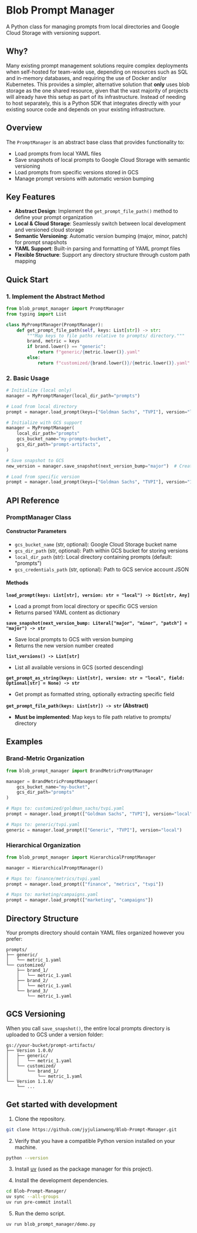# Blob Prompt Manager

A Python class for managing prompts from local directories and Google Cloud Storage with versioning support.

## Why?

Many existing prompt management solutions require complex deployments when self-hosted for team-wide use, depending on resources such as SQL and in-memory databases, and requiring the use of Docker and/or Kubernetes. This provides a simpler, alternative solution that **only** uses blob storage as the one shared resource, given that the vast majority of projects will already have this setup as part of its infrastructure. Instead of needing to host separately, this is a Python SDK that integrates directly with your existing source code and depends on your existing infrastructure.

## Overview

The `PromptManager` is an abstract base class that provides functionality to:
- Load prompts from local YAML files
- Save snapshots of local prompts to Google Cloud Storage with semantic versioning
- Load prompts from specific versions stored in GCS
- Manage prompt versions with automatic version bumping

## Key Features

- **Abstract Design**: Implement the `get_prompt_file_path()` method to define your prompt organization
- **Local & Cloud Storage**: Seamlessly switch between local development and versioned cloud storage
- **Semantic Versioning**: Automatic version bumping (major, minor, patch) for prompt snapshots
- **YAML Support**: Built-in parsing and formatting of YAML prompt files
- **Flexible Structure**: Support any directory structure through custom path mapping

## Quick Start

### 1. Implement the Abstract Method

```python
from blob_prompt_manager import PromptManager
from typing import List

class MyPromptManager(PromptManager):
    def get_prompt_file_path(self, keys: List[str]) -> str:
        """Map keys to file paths relative to prompts/ directory."""
        brand, metric = keys
        if brand.lower() == "generic":
            return f"generic/{metric.lower()}.yaml"
        else:
            return f"customized/{brand.lower()}/{metric.lower()}.yaml"
```

### 2. Basic Usage

```python
# Initialize (local only)
manager = MyPromptManager(local_dir_path="prompts")

# Load from local directory
prompt = manager.load_prompt(keys=["Goldman Sachs", "TVPI"], version="local")

# Initialize with GCS support
manager = MyPromptManager(
    local_dir_path="prompts"
    gcs_bucket_name="my-prompts-bucket",
    gcs_dir_path="prompt-artifacts",
)

# Save snapshot to GCS
new_version = manager.save_snapshot(next_version_bump="major")  # Creates "Version 1.0.0"

# Load from specific version
prompt = manager.load_prompt(keys=["Goldman Sachs", "TVPI"], version="1.0.0")
```

## API Reference

### PromptManager Class

#### Constructor Parameters

- `gcs_bucket_name` (str, optional): Google Cloud Storage bucket name
- `gcs_dir_path` (str, optional): Path within GCS bucket for storing versions
- `local_dir_path` (str): Local directory containing prompts (default: "prompts")
- `gcs_credentials_path` (str, optional): Path to GCS service account JSON

#### Methods

**`load_prompt(keys: List[str], version: str = "local") -> Dict[str, Any]`**
- Load a prompt from local directory or specific GCS version
- Returns parsed YAML content as dictionary

**`save_snapshot(next_version_bump: Literal["major", "minor", "patch"] = "major") -> str`**
- Save local prompts to GCS with version bumping
- Returns the new version number created

**`list_versions() -> List[str]`**
- List all available versions in GCS (sorted descending)

**`get_prompt_as_string(keys: List[str], version: str = "local", field: Optional[str] = None) -> str`**
- Get prompt as formatted string, optionally extracting specific field

**`get_prompt_file_path(keys: List[str]) -> str` (Abstract)**
- **Must be implemented**: Map keys to file path relative to prompts/ directory

## Examples

### Brand-Metric Organization

```python
from blob_prompt_manager import BrandMetricPromptManager

manager = BrandMetricPromptManager(
    gcs_bucket_name="my-bucket",
    gcs_dir_path="prompts"
)

# Maps to: customized/goldman_sachs/tvpi.yaml
prompt = manager.load_prompt(["Goldman Sachs", "TVPI"], version="local")

# Maps to: generic/tvpi.yaml  
generic = manager.load_prompt(["Generic", "TVPI"], version="local")
```

### Hierarchical Organization

```python
from blob_prompt_manager import HierarchicalPromptManager

manager = HierarchicalPromptManager()

# Maps to: finance/metrics/tvpi.yaml
prompt = manager.load_prompt(["finance", "metrics", "tvpi"])

# Maps to: marketing/campaigns.yaml
prompt = manager.load_prompt(["marketing", "campaigns"])
```

## Directory Structure

Your prompts directory should contain YAML files organized however you prefer:

```
prompts/
├── generic/
│   └── metric_1.yaml
└── customized/
    ├── brand_1/
    │   └── metric_1.yaml
    ├── brand_2/
    │   └── metric_1.yaml
    └── brand_3/
        └── metric_1.yaml
```

## GCS Versioning

When you call `save_snapshot()`, the entire local prompts directory is uploaded to GCS under a version folder:

```
gs://your-bucket/prompt-artifacts/
├── Version 1.0.0/
│   ├── generic/
│   │   └── metric_1.yaml
│   └── customized/
│       └── brand_1/
│           └── metric_1.yaml
└── Version 1.1.0/
    └── ...
```

## Get started with development

1. Clone the repository.

```bash
git clone https://github.com/jyjulianwong/Blob-Prompt-Manager.git
```

2. Verify that you have a compatible Python version installed on your machine.
```bash
python --version
```

3. Install [uv](https://github.com/astral-sh/uv) (used as the package manager for this project).

4. Install the development dependencies.
```bash
cd Blob-Prompt-Manager/
uv sync --all-groups
uv run pre-commit install
```

5. Run the demo script.
```bash
uv run blob_prompt_manager/demo.py
```
